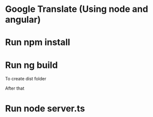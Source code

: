 # Google Translate (Using node and angular)

# Run npm install

# Run ng build
To create dist folder

After that
# Run node server.ts
